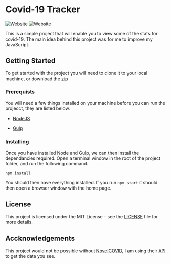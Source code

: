 # Covid-19 Tracker

![Website](https://img.shields.io/website?down_message=DOWN&label=API&up_message=UP&url=https%3A%2F%2Fcorona.lmao.ninja%2Fcountries%3Fsort%3Dcases)
![Website](https://img.shields.io/website?down_message=Offline&label=Website&up_message=Online&url=https%3A%2F%2Fkvanrooyen.github.io%2Fcorona-tracker%2F)

This is a simple project that will enable you to view some of the stats for covid-19. The main idea behind this project was for me to improve my JavaScript.

## Getting Started

To get started with the project you will need to clone it to your local machine, or download the [zip](https://github.com/Kvanrooyen/corona-tracker/archive/master.zip)

### Prerequists

You will need a few things installed on your machine before you can run the projecct, they are listed below:

- [NodeJS](https://nodejs.org/en/)

- [Gulp](https://gulpjs.com/docs/en/getting-started/quick-start)

### Installing

Once you have installed Node and Gulp, we can then install the dependancies required. Open a terminal window in the root of the project folder, and run the following command.

`npm install`

You should then have everything installed. If you run `npm start` it should then open a browser window with the home page.

## License

This project is licensed under the MIT License - see the [LICENSE](LICENSE) file for more details.

## Accknowledgements

This project would not be possible without [NovelCOVID](https://github.com/NovelCOVID), I am using their [API](https://github.com/NovelCOVID/API) to get the data you see.
